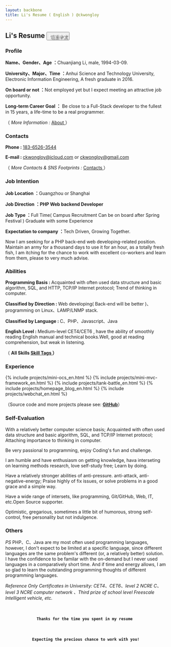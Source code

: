 ```yaml
---
layout: backbone
title: Li's Resume ( English ) @ckwongloy
---
```


<h2>Li's Resume    
<a href="/resume_zh.html">
<button type="button" class="btn btn-success btn-lg" style="text-shadow: black 5px 3px 3px;font-size: 14px;color: rgb(255,255,255);">
<i class="fa  fa-hand-o-right"></i> 切至中文</button></a></h2>

<div class="content_font">
<h3 class="alert alert-success"><i class="fa fa-bookmark"></i> Profile</h3>
<p><i class="fa fa-asterisk"></i> 
<strong>Name、Gender、Age ：</strong>Chuanjiang Li, male, 1994-03-09.</p>
<p><i class="fa fa-asterisk"></i> 
<strong>University、Major、Time ：</strong>Anhui Science and Technology University, Electronic Information Engineering, A fresh graduate in 2016.</p>
<p><i class="fa fa-asterisk"></i> 
<strong>On board or not ：</strong>Not employed yet but I expect meeting an attractive job opportunity.</p>
<p><i class="fa fa-asterisk"></i> 
<strong>Long-term Career Goal ：</strong> Be close to a Full-Stack developer to the fullest in 15 years, a life-time to be a real programmer.</p>
<p>（<em> More Information : </em><a href="/about_li_zh.html">About </a>）</p></div>

<div class="content_font">
<h3 class="alert alert-success"><i class="fa fa-phone"></i> Contacts</h3>
<p><i class="fa fa-asterisk"></i> 
<strong>Phone : </strong><a href="tel:18365263544">183-6526-3544</a></p>
<p><i class="fa fa-asterisk"></i> 
<strong>E-mail : </strong><a href="mailto:ckwongloy@icloud.com">ckwongloy@icloud.com</a> or 
<a href="mailto:ckwongloy@gmail.com">ckwongloy@gmail.com</a></p>
<p>（<em> More Contacts & SNS Footprints : </em><a href="/contact_li.html">Contacts </a>）</p></div>

<div class="content_font">
<h3 class="alert alert-success"><i class="fa fa-send-o"></i> Job Intention</h3>
<p><i class="fa fa-asterisk"></i> 
<strong>Job Location ：</strong>Guangzhou or Shanghai</p>
<p><i class="fa fa-asterisk"></i> 
<strong>Job Direction ：PHP Web backend Developer</strong></p>
<p><i class="fa fa-asterisk"></i> 
<strong>Job Type ：</strong><span class="label label-default">Full Time( Campus Recruitment Can be on board after Spring Festival )</span>
<span class="label label-default">Graduate with some Experience</span></p>
<p><i class="fa fa-asterisk"></i> 
<strong>Expectation to company ：</strong>Tech Driven, Growing Together.</p>
<p>
<i class="fa fa-bullhorn"></i> Now I am seeking for a PHP back-end web developing-related position. Maintain an army for a thousand days to use it for an hour, as a totally fresh fish, I am itching for the chance to work with excellent co-workers and learn from them, please to very much advise.</p></div>

<div class="content_font">
<h3 class="alert alert-success"><i class="fa fa-star"></i> Abilities</h3>
<p><i class="fa fa-asterisk"></i> 
<strong>Programming Basis : </strong>Acquainted with often used data structure and basic algorithm, SQL, and HTTP, TCP/IP Internet protocol; Trend of thinking in computer.</p>
<p><i class="fa fa-asterisk"></i> 
<strong>Classified by Direction : </strong>Web developing( Back-end will be better )、programming on Linux、LAMP/LNMP stack.</p>
<p><i class="fa fa-asterisk"></i> 
<strong>Classified by Language : </strong>C、PHP、Javascript、Java</p>
<p><i class="fa fa-asterisk"></i> 
<strong>English Level : </strong>Medium-level CET4/CET6 , have the ability of smoothly reading English manual and technical books.Well, good at reading comprehension, but weak in listening.</p>
<p>（
<strong>All Skills 
<i class="fa  fa-hand-o-right"></i> 
<a href="/skills.html">Skill Tags </a> 
<i class="fa  fa-hand-o-left"></i>）</strong></p></div>

<h3 class="alert alert-success"><i class="fa fa-list-ol"></i> Experience</h3>

{% include projects/mini-ocs_en.html %}
{% include projects/mini-mvc-framework_en.html %}
{% include projects/tank-battle_en.html %}
{% include projects/homepage_blog_en.html %}
{% include projects/webchat_en.html %}

<p class="content_font">（Source code and more projects please see: <i class="fa fa-hand-o-right"></i> 
<a href="https://github.com/ckwongloy/LBD/" target="_blank"><b>GitHub</b></a>）</p>

<div class="content_font">
<h3 class="alert alert-success">
<i class="fa fa-heart"></i> Self-Evaluation</h3>
<p>
<i class="fa fa-heart"></i> With a relatively better computer science basis; Acquainted with often used data structure and basic algorithm, SQL, and TCP/IP Internet protocol; Attaching importance to thinking in computer.</p>
<p>
<i class="fa fa-heart"></i> Be very passional to programming, enjoy Coding's fun and challenge.</p>
<p>
<i class="fa fa-heart"></i> I am humble and have enthusiasm on getting knowledge, hava interseting on learning methods research, love self-study free; Learn by doing.</p>
<p>
<i class="fa fa-heart"></i> Have a relatively stronger abilities of anti-pressure. anti-attack, anti-negative-energy; Praise highly of fix issues, or solve problems  in a good grace and a simple way.</p>
<p>
<i class="fa fa-heart"></i> Have a wide range of intersets, like programming, Git/GitHub, Web, IT, etc.Open Source supporter.</p>
<p>
<i class="fa fa-heart"></i> Optimistic, gregarious, sometimes a little bit of  humorous, strong self-control, free personality but not indulgence.</p></div>

<div class="content_font">
<h3 class="alert alert-success"><i class="fa fa-eye"></i> Others</h3>

<p>
<i class="label label-default"> PS</i> PHP、C、Java are my most often used programming languages, however, I don't expect to be limited at a specific language, since different languages are the same problem's different (or, a relatively better) solution. I have the confidence to be familar with the on-demand but I never used languages in a comparatively short time. And if time and energy allows, I am so glad to learn the outstanding programming thoughts of different programming  languages.</p>

<p>
<i class="label label-default"> Reference Only</i> <em>Certificates in University: CET4、CET6、level 2 NCRE C、level 3 NCRE computer network 、Third prize of  school level Freescale Intelligent vehicle, etc.</em></p></div>

<p class="content_font" style="text-align:center;margin-top:50px;text-size:26px;"><b><code><i class="fa fa-heart"></i> Thanks for the time you spent in my resume  <i class="fa fa-heart"></i></code></b><p class="content_font" style="text-align:center;margin-top:50px;text-size:26px;"><b><code><i class="fa fa-heart"></i> Expecting the precious chance to work with you! <i class="fa fa-heart"></i></code></b></p>
